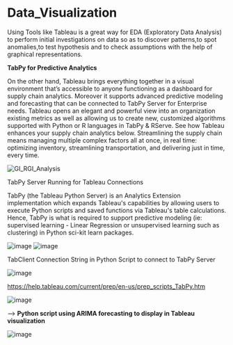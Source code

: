 # Data_Visualization

Using Tools like Tableau is a great way for EDA (Exploratory Data Analysis) to perform initial investigations on data so as to discover patterns,to spot anomalies,to test hypothesis and to check assumptions with the help of graphical representations.


**TabPy for Predictive Analytics**

On the other hand, Tableau brings everything together in a visual environment that’s accessible to anyone functioning as a dashboard for supply chain analytics. Moreover it supports advanced predictive modeling and forecasting that can be connected to TabPy Server for Enterprise needs. Tableau opens an elegant and powerful view into an organization existing metrics as well as allowing us to create new, customized algorithms supported with Python or R languages in TabPy & RServe. See how Tableau enhances your supply chain analytics below. Streamlining the supply chain means managing multiple complex factors all at once, in real time: optimizing inventory, streamlining transportation, and delivering just in time, every time. 

![GI_RGI_Analysis](https://user-images.githubusercontent.com/32416129/126684043-f6c012da-d7ab-40fc-a0ef-569b3fa87033.gif)


TabPy Server Running for Tableau Connections

TabPy (the Tableau Python Server) is an Analytics Extension implementation which expands Tableau's capabilities by allowing users to execute Python scripts and saved functions via Tableau's table calculations. Hence, TabPy is what is required to support predictive modeling (ie: supervised learning - Linear Regression or unsupervised learning such as clustering) in Python sci-kit learn packages.

![image](https://user-images.githubusercontent.com/32416129/126685433-7d688362-10b4-4d1b-a205-3c9ac2cc3a7a.png)
![image](https://user-images.githubusercontent.com/32416129/126685662-6fd0d8f7-fb9b-4fee-a959-53c65d359c2a.png)


TabClient Connection String in Python Script to connect to TabPy Server

![image](https://user-images.githubusercontent.com/32416129/126690494-a9f400e3-740c-487e-adbe-bf2d6b3a628b.png)

https://help.tableau.com/current/prep/en-us/prep_scripts_TabPy.htm



![image](https://user-images.githubusercontent.com/32416129/126689916-73806381-cf7e-48ee-bdab-e4889d9c1a0c.png)



 --> **Python script using ARIMA forecasting to display in Tableau visualization**

![image](https://user-images.githubusercontent.com/32416129/126905772-77754b7c-79a5-4044-9169-dac31e26a0c9.png)


